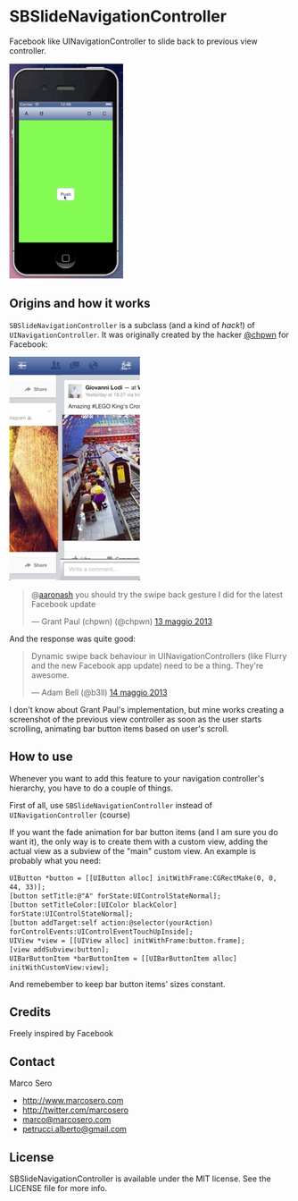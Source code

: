 # SBSlideNavigationController

Facebook like UINavigationController to slide back to previous view controller.

![animation](SBSlideControllerDemo/animation.gif)

## Origins and how it works

`SBSlideNavigationController` is a subclass (and a kind of *hack*!) of `UINavigationController`. It was originally created by the hacker [@chpwn](https://twitter.com/chpwn) for Facebook:

![facebook](SBSlideControllerDemo/facebook.jpg)

<blockquote class="twitter-tweet" lang="it"><p>@<a href="https://twitter.com/aaronash">aaronash</a> you should try the swipe back gesture I did for the latest Facebook update</p>&mdash; Grant Paul (chpwn) (@chpwn) <a href="https://twitter.com/chpwn/status/334061769364492289">13 maggio 2013</a></blockquote>
<script async src="//platform.twitter.com/widgets.js" charset="utf-8"></script>

And the response was quite good:

<blockquote class="twitter-tweet" lang="it"><p>Dynamic swipe back behaviour in UINavigationControllers (like Flurry and the new Facebook app update) need to be a thing. They're awesome.</p>&mdash; Adam Bell (@b3ll) <a href="https://twitter.com/b3ll/status/334291351829110784">14 maggio 2013</a></blockquote>
<script async src="//platform.twitter.com/widgets.js" charset="utf-8"></script>

I don't know about Grant Paul's implementation, but mine works creating a screenshot of the previous view controller as soon as the user starts scrolling, animating bar button items based on user's scroll.

## How to use

Whenever you want to add this feature to your navigation controller's hierarchy, you have to do a couple of things.

First of all, use `SBSlideNavigationController` instead of `UINavigationController` (course)

If you want the fade animation for bar button items (and I am sure you do want it), the only way is to create them with a custom view, adding the actual view as a subview of the "main" custom view. An example is probably what you need:

    UIButton *button = [[UIButton alloc] initWithFrame:CGRectMake(0, 0, 44, 33)];
    [button setTitle:@"A" forState:UIControlStateNormal];
    [button setTitleColor:[UIColor blackColor] forState:UIControlStateNormal];
    [button addTarget:self action:@selector(yourAction) forControlEvents:UIControlEventTouchUpInside];
    UIView *view = [[UIView alloc] initWithFrame:button.frame];
    [view addSubview:button];
    UIBarButtonItem *barButtonItem = [[UIBarButtonItem alloc] initWithCustomView:view];

And remebember to keep bar button items' sizes constant.


## Credits

Freely inspired by Facebook

## Contact

Marco Sero

- http://www.marcosero.com
- http://twitter.com/marcosero 
- marco@marcosero.com
- petrucci.alberto@gmail.com

## License

SBSlideNavigationController is available under the MIT license. See the LICENSE file for more info.

